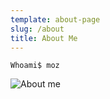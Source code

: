 ```yaml
---
template: about-page
slug: /about
title: About Me
---
```

`Whoami$ moz`

![About me](/assets/whoami_1_-removebg.png)